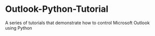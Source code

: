 # Outlook-Python-Tutorial
A series of tutorials that demonstrate how to control Microsoft Outlook using Python
